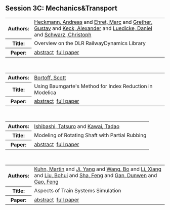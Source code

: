 <h2>Session 3C: Mechanics&Transport</h2>

<!-- Begin papers -->
<table>
<tr><th>Authors:</th><td>
<a href="../authors/author_096.html">Heckmann, Andreas</a> and 
<a href="../authors/author_056.html">Ehret, Marc</a> and 
<a href="../authors/author_083.html">Grether, Gustav</a> and 
<a href="../authors/author_125.html">Keck, Alexander</a> and 
<a href="../authors/author_157.html">Luedicke, Daniel</a> and 
<a href="../authors/author_218.html">Schwarz, Christoph</a>
</td></tr>
<tr><th>Title:  </th><td>Overview on the DLR RailwayDynamics Library</td></tr>
<tr><th>Paper:  </th><td><a href="../abstracts/Modelica2019abstract3C1.pdf">abstract</a>&nbsp;&nbsp;<a href="../papers/Modelica2019paper3C1.pdf">full paper</a></td></tr>
</table>
<br>
<table>
<tr><th>Authors:</th><td>
<a href="../authors/author_027.html">Bortoff, Scott</a>
</td></tr>
<tr><th>Title:  </th><td>Using Baumgarte's Method for Index Reduction in Modelica</td></tr>
<tr><th>Paper:  </th><td><a href="../abstracts/Modelica2019abstract3C2.pdf">abstract</a>&nbsp;&nbsp;<a href="../papers/Modelica2019paper3C2.pdf">full paper</a></td></tr>
</table>
<br>
<table>
<tr><th>Authors:</th><td>
<a href="../authors/author_112.html">Ishibashi, Tatsuro</a> and 
<a href="../authors/author_123.html">Kawai, Tadao</a>
</td></tr>
<tr><th>Title:  </th><td>Modeling of Rotating Shaft with Partial Rubbing</td></tr>
<tr><th>Paper:  </th><td><a href="../abstracts/Modelica2019abstract3C3.pdf">abstract</a>&nbsp;&nbsp;<a href="../papers/Modelica2019paper3C3.pdf">full paper</a></td></tr>
</table>
<br>
<table>
<tr><th>Authors:</th><td>
<a href="../authors/author_137.html">Kuhn, Martin</a> and 
<a href="../authors/author_118.html">Ji, Yang</a> and 
<a href="../authors/author_253.html">Wang, Bo</a> and 
<a href="../authors/author_148.html">Li, Xiang</a> and 
<a href="../authors/author_153.html">Liu, Bohui</a> and 
<a href="../authors/author_221.html">Sha, Feng</a> and 
<a href="../authors/author_073.html">Gan, Dunwen</a> and 
<a href="../authors/author_074.html">Gao, Feng</a>
</td></tr>
<tr><th>Title:  </th><td>Aspects of Train Systems Simulation</td></tr>
<tr><th>Paper:  </th><td><a href="../abstracts/Modelica2019abstract3C4.pdf">abstract</a>&nbsp;&nbsp;<a href="../papers/Modelica2019paper3C4.pdf">full paper</a></td></tr>
</table>
<br>
<!-- End papers -->